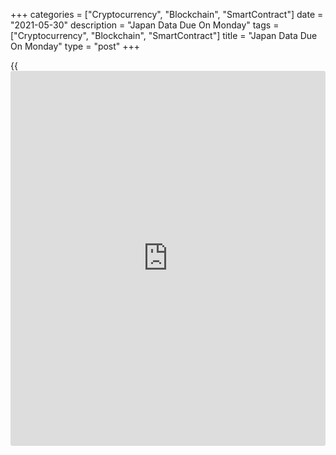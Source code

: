 +++
categories = ["Cryptocurrency", "Blockchain", "SmartContract"]
date = "2021-05-30"
description = "Japan Data Due On Monday"
tags = ["Cryptocurrency", "Blockchain", "SmartContract"]
title = "Japan Data Due On Monday"
type = "post"
+++

{{<iframe id="large-banner" src="https://www.bounty.group/#slide=18.0" width="100%" height="600" scrolling="no" style="border: 0px solid rgb(216, 221, 230); border-radius: 3px;">}}

Japan is scheduled to release a raft of data on Monday, headlining a
busy day for Asia-Pacific economic activity. On tap are April figures
for industrial production, retail sales, housing starts and construction
orders, as well as May numbers for its consumer confidence index.

In March, industrial production was up 2.2 percent on month and 3.4
percent on year, while retail sales gained 1.2 percent on month and 5.2
percent on year. Housing starts added an annual 1.5 percent and
construction orders climbed 12.5 percent. In April, the consumer
confidence index score was 34.7.

Australia will see April figures for private sector credit; in March,
credit was up 1.0 percent on month and 0.4 percent on year.

South Korea will provide April numbers for industrial production,
manufacturing production and retail sales.

Industrial production is forecast to gain 1.5 percent on month and 11.2
percent on year after slipping 0.8 percent on month and rising 4.7
percent on year in March. Manufacturing production also gained 4.7
percent on year in March and retail sales were up 2.3 percent on month
and 10.9 percent on year.

Singapore will release April data for bank lending; in March, lending
was worth SGD691.2 billion.

China will see May results for its manufacturing and non-manufacturing
PMIs; in Aril, their scores were 51.1 and 54.9, respectively.

Thailand will provide April numbers for industrial production, retail
sales, current account and its coincident index. In March, industrial
production was up 4.12 percent on year, retail sales rose 0.2 percent on
year, the current account deficit was $0.8 billion and the coincident
index score was 127.2.

Finally, the [markets][1] in Malaysia are closed on Monday for the
Harvest Festival and will re-open on Tuesday.

For comments and feedback [contact](https://www.playgroundfx.com/contact/): editorial@rtt[news](https://www.letsplayfx.com/blog/forex-news-website/).com

[Economic News][2]

 **What parts of the world are seeing the best (and worst) economic
performances lately? Click[here][3] to check out our [Econ Scorecard][3]
and find out! See up-to-the-moment [ranking](https://www.playgroundfx.com/blog/crypto-exchange-ranking/)s for the best and worst
performers in [GDP][4], [unemployment rate][5], [inflation][6] and much
more.**

   1. www.rtt[news](https://www.letsplayfx.com/blog/forex-news-website/).com/Content/Markets.aspx
   2. www.rtt[news](https://www.letsplayfx.com/blog/forex-news-website/).com/Content/EconomicNews.aspx
   3. www.rtt[news](https://www.letsplayfx.com/blog/forex-news-website/).com/economic-scorecard/world-rank/retail-sales/highest-performance.aspx
   4. www.rtt[news](https://www.letsplayfx.com/blog/forex-news-website/).com/economic-scorecard/world-rank/GDP/highest-performance.aspx
   5. www.rtt[news](https://www.letsplayfx.com/blog/forex-news-website/).com/economic-scorecard/world-rank/unemployment-rate/lowest-performance.aspx
   6. www.rtt[news](https://www.letsplayfx.com/blog/forex-news-website/).com/economic-scorecard/world-rank/CPI/highest-performance.aspx